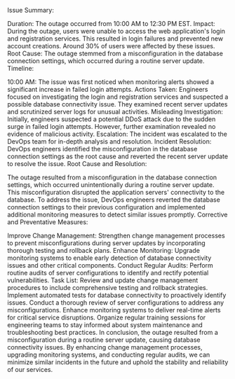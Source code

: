 Issue Summary:

Duration: The outage occurred from 10:00 AM to 12:30 PM EST.
Impact: During the outage, users were unable to access the web application's login and registration services. This resulted in login failures and prevented new account creations. Around 30% of users were affected by these issues.
Root Cause: The outage stemmed from a misconfiguration in the database connection settings, which occurred during a routine server update.
Timeline:

10:00 AM: The issue was first noticed when monitoring alerts showed a significant increase in failed login attempts.
Actions Taken: Engineers focused on investigating the login and registration services and suspected a possible database connectivity issue. They examined recent server updates and scrutinized server logs for unusual activities.
Misleading Investigation: Initially, engineers suspected a potential DDoS attack due to the sudden surge in failed login attempts. However, further examination revealed no evidence of malicious activity.
Escalation: The incident was escalated to the DevOps team for in-depth analysis and resolution.
Incident Resolution: DevOps engineers identified the misconfiguration in the database connection settings as the root cause and reverted the recent server update to resolve the issue.
Root Cause and Resolution:

The outage resulted from a misconfiguration in the database connection settings, which occurred unintentionally during a routine server update. This misconfiguration disrupted the application servers' connectivity to the database.
To address the issue, DevOps engineers reverted the database connection settings to their previous configuration and implemented additional monitoring measures to detect similar issues promptly.
Corrective and Preventative Measures:

Improve Change Management: Strengthen change management processes to prevent misconfigurations during server updates by incorporating thorough testing and rollback plans.
Enhance Monitoring: Upgrade monitoring systems to enable early detection of database connectivity issues and other critical components.
Conduct Regular Audits: Perform routine audits of server configurations to identify and rectify potential vulnerabilities.
Task List:
Review and update change management procedures to include comprehensive testing and rollback strategies.
Implement automated tests for database connectivity to proactively identify issues.
Conduct a thorough review of server configurations to address any misconfigurations.
Enhance monitoring systems to deliver real-time alerts for critical service disruptions.
Organize regular training sessions for engineering teams to stay informed about system maintenance and troubleshooting best practices.
In conclusion, the outage resulted from a misconfiguration during a routine server update, causing database connectivity issues. By enhancing change management processes, upgrading monitoring systems, and conducting regular audits, we can minimize similar incidents in the future and uphold the stability and reliability of our services.
